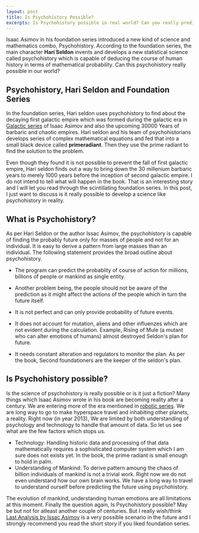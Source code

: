 ```yaml
---
layout: post
title: Is Psychohistory Possible?
excerpts: Is Psychohistory possible in real world? Can you really predict the probability of future events based on the history and human psychology?
---
```


Isaac Asimov in his foundation series introduced a new kind of science and mathematics combo, Psychohistory. According to the foundation series, the main character **Hari Seldon** invents and develops a new statistical science called psychohistory which is capable of deducing the course of human history in terms of mathematical probability. Can this psychohistory really possible in our world?  

## Psychohistory, Hari Seldon and Foundation Series

In the foundation series, Hari seldon uses psychohistory to find about the decaying first galactic empire which was formed during the galactic era in [Galactic series](http://www.arunchinnachamy.com/isaac-asimov-galactic-empire-series-novels-and-reading-order/ "Isaac Asimov Galactic Empire Series Novels and reading order") of Isaac Asimov and also the upcoming 30000 Years of barbaric and chaotic empires. Hari seldon and his team of psychohistorians develops series of complex mathematical equations and fed that into a small black device called **primeradiant**. Then they use the prime radiant to find the solution to the problem. 

Even though they found it is not possible to prevent the fall of first galactic empire, Hari seldon finds out a way to bring down the 30 millenium barbaric years to merely 1000 years before the inception of second galactic empire. I do not intend to tell what will happen in the book. That is an interesting story and I will let you read through the scintillating foundation series. In this post, I just want to discuss is it really possible to develop a science like psychohistory in reality.

## What is Psychohistory?

As per Hari Seldon or the author Issac Asimov, the psychohistory is capable of finding the probably future only for masses of people and not for an individual. It is easy to derive a pattern from large masses than an individual. The following statement provides the broad outline about psychohistory.

*   The program can predict the probablity of course of action for millions, billions of people or mankind as single entity.

*   Another problem being, the people should not be aware of the prediction as it might affect the actions of the people which in turn the future itself.
*   It is not perfect and can only provide probability of future events.
*   It does not account for mutation, aliens and other influenzes which are not evident during the calculation. Example, Rising of Mule (a mutant who can alter emotions of humans) almost destroyed Seldon's plan for future.

*   It needs constant alteration and regulators to monitor the plan. As per the book, Second foundationers are the keeper of the seldon's plan.

## Is Psychohistory possible?

Is the science of psychohistory is really possible or is it just a fiction? Many things which Isaac Asimov wrote in his book are becoming reality after a century. We are entering more of the era mentioned in [robotic series](http://www.arunchinnachamy.com/isaac-asimov-robot-series-novels-and-reading-order/ "Isaac Asimov Robot Series Novels and reading order"). We are long way to go to make hyperspace travel and inhabiting other planets, a reality. Right now (in year 2013), We are limited by both understanding of psychology and technology to handle that amount of data. So let us see what are the few factors which stops us.

*   Technology: Handling historic data and processing of that data mathematically requires a sophisticated computer system which I am sure does not exists yet. In the book, the prime radiant is small enough to hold in palm.
*   Understanding of Mankind: To derive pattern amoung the chaos of billion individuals of mankind is not a trivial work. Right now we do not even understand how our own brain works. We have a long way to travel to understand ourself before predicting the future using psychohistory.

The evolution of mankind, understanding human emotions are all limitations at this moment. Finally the question again, Is Psychohistory possible? May be but not for atleast another couple of centuries. But I really wish/think [Last Analysis by Issac Asimov](http://www.arunchinnachamy.com/isaac-asimov-the-last-question-analysis/ "Isaac Asimov The Last Question Analysis") is a very possible scenario in the future and I strongly recommend you read the short story if you liked foundation series.
